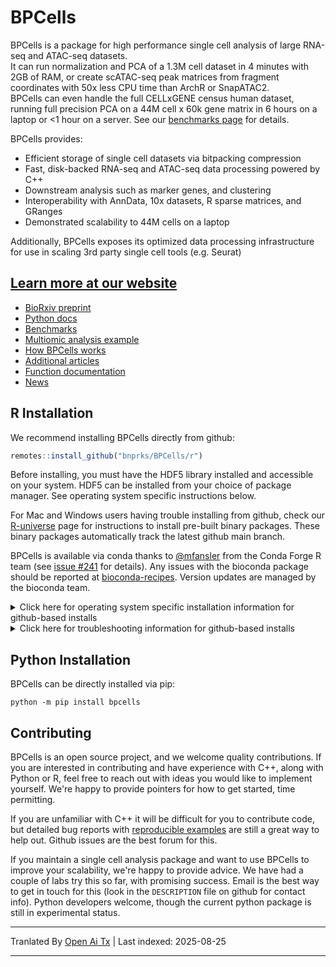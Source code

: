 # BPCells

BPCells is a package for high performance single cell analysis of large RNA-seq and ATAC-seq datasets.  
It can run normalization and PCA of a 1.3M cell dataset in 4 minutes with 2GB of RAM, or create scATAC-seq peak matrices from fragment coordinates with 50x less CPU time than ArchR or SnapATAC2.  
BPCells can even handle the full CELLxGENE census human dataset, running full precision PCA on a 44M cell x 60k gene matrix in 6 hours on a laptop or <1 hour on a server. See our [benchmarks page](https://bnprks.github.io/BPCells/articles/web-only/benchmarks.html) for details.

BPCells provides:

  - Efficient storage of single cell datasets via bitpacking compression  
  - Fast, disk-backed RNA-seq and ATAC-seq data processing powered by C++  
  - Downstream analysis such as marker genes, and clustering  
  - Interoperability with AnnData, 10x datasets, R sparse matrices, and GRanges  
  - Demonstrated scalability to 44M cells on a laptop

Additionally, BPCells exposes its optimized data processing infrastructure for use in scaling 3rd party single cell tools (e.g. Seurat)

## [Learn more at our website](https://bnprks.github.io/BPCells/)

- [BioRxiv preprint](https://www.biorxiv.org/content/10.1101/2025.03.27.645853v1)  
- [Python docs](https://bnprks.github.io/BPCells/python/index.html)  
- [Benchmarks](https://bnprks.github.io/BPCells/articles/web-only/benchmarks.html)  
- [Multiomic analysis example](https://bnprks.github.io/BPCells/articles/pbmc3k.html)  
- [How BPCells works](https://bnprks.github.io/BPCells/articles/web-only/how-it-works.html)  
- [Additional articles](https://bnprks.github.io/BPCells/articles/index.html)  
- [Function documentation](https://bnprks.github.io/BPCells/reference/index.html)  
- [News](https://bnprks.github.io/BPCells/news/index.html)

## R Installation  
We recommend installing BPCells directly from github:

```R
remotes::install_github("bnprks/BPCells/r")
```
Before installing, you must have the HDF5 library installed and accessible on your system.
HDF5 can be installed from your choice of package manager. See operating system specific instructions below.


For Mac and Windows users having trouble installing from github, check our [R-universe](https://bnprks.r-universe.dev/BPCells)
page for instructions to install pre-built binary packages. These binary packages automatically track the latest github main branch.

BPCells is available via conda thanks to [@mfansler](https://github.com/mfansler) from the Conda Forge R team (see [issue #241](https://github.com/bnprks/BPCells/issues/241) for details).
Any issues with the bioconda package should be reported at [bioconda-recipes](https://github.com/bioconda/bioconda-recipes/). Version updates are managed by the bioconda team.

<details>
<summary>Click here for operating system specific installation information for github-based installs</summary>
<div>

### Linux
Obtaining the HDF5 dependency is usually pretty straightforward on Linux

- apt: `sudo apt-get install libhdf5-dev` 
- yum: `sudo yum install hdf5-devel`
- conda: `conda install -c conda-forge hdf5` 
  - Note: Linux users should prefer their distro's package manager (e.g. `apt` or `yum`) when possible,
    as it appears to give a slightly more reliable installation experience.

### Windows
Compiling R packages from source on Windows requires installing [R tools for Windows](https://cran.r-project.org/bin/windows/Rtools/). See [Issue #9](https://github.com/bnprks/BPCells/issues/9) for more discussion.

### MacOS
For MacOS, installing HDF5 through homebrew seems to be most reliable: `brew install hdf5`.

**Mac-specific troubleshooting**:

- **Macs with ARM CPUs**: a common error is to have an ARM-based HDF5 install but an x86-based 
  R install. This will cause errors when BPCells tries to access HDF5 during installation. 
    - Check your R installation
  by running `sessionInfo()`, and seeing if it lists ARM or x86 under "Platform". 
    - The easiest option is to use
  ARM R because homebrew will default to an ARM hdf5 installation
    - It is [possible](https://codetinkering.com/switch-homebrew-arm-x86/) (though tricky) to install an x86 copy of homebrew in order to access an x86 version of hdf5
- **Older Macs (10.14 Mojave or older)**: The default compiler on old Macs does not support needed
  C++17 filesystem features. See [issue #3](https://github.com/bnprks/BPCells/issues/3#issuecomment-1375238635) for
  tips getting a newer compiler set up via homebrew.

### Supported compilers
In most cases, you will already have an appropriate compiler. BPCells recommends
gcc >=9.1, or clang >= 9.0. 
This corresponds to versions from late-2018 and newer. 
Older versions may work in some cases so long as they
have basic C++17 support, but they are not officially supported.

</div>
</details>
<details>
<summary>Click here for troubleshooting information for github-based installs</summary>

### General Installation troubleshooting
BPCells tries to print informative error messages during compilation to help diagnose the problem. For a more
verbose set of information, run `Sys.setenv(BPCELLS_DEBUG_INSTALL="true")` prior to `remotes::install_github("bnprks/BPCells/r")`. If you still can't solve the issue with that additional information, feel free to file a Github issue, being
sure to use a [collapsible section](https://docs.github.com/en/get-started/writing-on-github/working-with-advanced-formatting/organizing-information-with-collapsed-sections) for the verbose installation log.

</details>

## Python Installation

BPCells can be directly installed via pip:

```shell
python -m pip install bpcells
```
## Contributing
BPCells is an open source project, and we welcome quality contributions. If you
are interested in contributing and have experience with C++, along with Python
or R, feel free to reach out with ideas you would like to implement yourself.
We're happy to provide pointers for how to get started, time permitting.

If you are unfamiliar with C++ it will be difficult for you to contribute code,
but detailed bug reports with
[reproducible examples](https://reprex.tidyverse.org/articles/reprex-dos-and-donts.html)
are still a great way to help out. Github issues are the best forum for this.

If you maintain a single cell analysis package and want to use BPCells to
improve your scalability, we're happy to provide advice. We have had a couple of labs
try this so far, with promising success. Email is the best way to get in touch
for this (look in the `DESCRIPTION` file on github for contact info). Python
developers welcome, though the current python package is still in experimental status.


---

Tranlated By [Open Ai Tx](https://github.com/OpenAiTx/OpenAiTx) | Last indexed: 2025-08-25

---